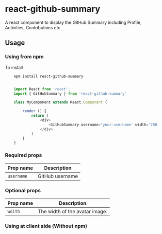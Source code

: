 # react-github-summary
A react component to display the GitHub Summary including Profile, Activities, Contributions etc

## Usage

### Using from npm

To install

```
    npm install react-github-summary
```

```javascript

    import React from 'react';
    import { GitHubSummary } from 'react-github-summary'

    class MyComponent extends React.Component {

        render () {
            return (
                <div>
                    <GitHubSummary username='your-username' width='200'>
                </div>
            )
        }
    }
```

### Required props

Prop name | Description
---- | -------------
`username` | GitHub username

### Optional props

Prop name | Description
---- | -------------
`wdith` | The width of the avatar image.



### Using at client side (Without npm)
